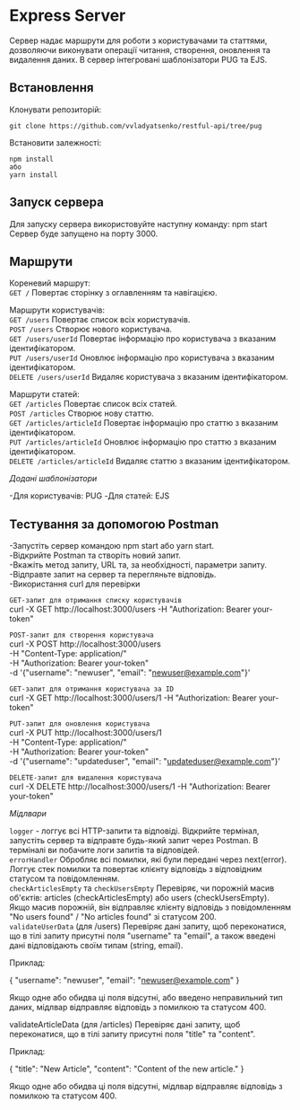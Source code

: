 # Express Server

Сервер надає маршрути для роботи з користувачами та статтями, дозволяючи виконувати операції читання, створення, оновлення та видалення даних. В сервер інтегровані шаблонізатори PUG та EJS.

## Встановлення

Клонувати репозиторій:

    git clone https://github.com/vvladyatsenko/restful-api/tree/pug

Встановити залежності:

    npm install
    або
    yarn install

## Запуск сервера

Для запуску сервера використовуйте наступну команду:
npm start
Сервер буде запущено на порту 3000.

## Маршрути

Кореневий маршрут:<br>
`GET /` Повертає сторінку з оглавленням та навігацією.<br>

Маршрути користувачів:<br>
`GET /users` Повертає список всіх користувачів.<br>
`POST /users` Створює нового користувача.<br>
`GET /users/userId` Повертає інформацію про користувача з вказаним ідентифікатором.<br>
`PUT /users/userId` Оновлює інформацію про користувача з вказаним ідентифікатором.<br>
`DELETE /users/userId` Видаляє користувача з вказаним ідентифікатором.<br>

Маршрути статей:<br>
`GET /articles` Повертає список всіх статей.<br>
`POST /articles` Створює нову статтю.<br>
`GET /articles/articleId` Повертає інформацію про статтю з вказаним ідентифікатором.<br>
`PUT /articles/articleId` Оновлює інформацію про статтю з вказаним ідентифікатором.<br>
`DELETE /articles/articleId` Видаляє статтю з вказаним ідентифікатором.<br>

*Додані шаблонізатори*

-Для користувачів: PUG
-Для статей: EJS

## Тестування за допомогою Postman

-Запустіть сервер командою npm start або yarn start.<br>
-Відкрийте Postman та створіть новий запит.<br>
-Вкажіть метод запиту, URL та, за необхідності, параметри запиту.<br>
-Відправте запит на сервер та перегляньте відповідь.<br>
-Використання curl для перевірки<br>

`GET-запит для отримання списку користувачів`<br>
curl -X GET http://localhost:3000/users -H "Authorization: Bearer your-token"


`POST-запит для створення користувача`<br>
curl -X POST http://localhost:3000/users \
-H "Content-Type: application/" \
-H "Authorization: Bearer your-token" \
-d '{"username": "newuser", "email": "newuser@example.com"}'


`GET-запит для отримання користувача за ID`<br>
curl -X GET http://localhost:3000/users/1 -H "Authorization: Bearer your-token"


`PUT-запит для оновлення користувача`<br>
curl -X PUT http://localhost:3000/users/1 \
-H "Content-Type: application/" \
-H "Authorization: Bearer your-token" \
-d '{"username": "updateduser", "email": "updateduser@example.com"}'


`DELETE-запит для видалення користувача`<br>
curl -X DELETE http://localhost:3000/users/1 -H "Authorization: Bearer your-token"


*Мідлвари*

`logger` - логгує всі HTTP-запити та відповіді.
Відкрийте термінал, запустіть сервер та відправте будь-який запит через Postman. В терміналі ви побачите логи запитів та відповідей.<br>
`errorHandler`
Обробляє всі помилки, які були передані через next(error). Логгує стек помилки та повертає клієнту відповідь з відповідним статусом та повідомленням.<br>
`checkArticlesEmpty` та `checkUsersEmpty`
Перевіряє, чи порожній масив об'єктів: articles (checkArticlesEmpty) або users (checkUsersEmpty). Якщо масив порожній, він відправляє клієнту відповідь з повідомленням "No users found" / "No articles found" зі статусом 200.<br>
`validateUserData` (для /users)
Перевіряє дані запиту, щоб переконатися, що в тілі запиту присутні поля "username" та "email", а також введені дані відповідають своїм типам (string, email).

Приклад:

{
  "username": "newuser",
  "email": "newuser@example.com"
}

Якщо одне або обидва ці поля відсутні, або введено неправильний тип даних, мідлвар відправляє відповідь з помилкою та статусом 400.

validateArticleData (для /articles)
Перевіряє дані запиту, щоб переконатися, що в тілі запиту присутні поля "title" та "content".

Приклад:

{
  "title": "New Article",
  "content": "Content of the new article."
}

Якщо одне або обидва ці поля відсутні, мідлвар відправляє відповідь з помилкою та статусом 400.